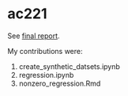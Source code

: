 # ac221

See [final report](https://github.com/williamfried/AC221-Final-Project/blob/master/AC221_Final_Project.pdf).

My contributions were:
1. create_synthetic_datsets.ipynb
2. regression.ipynb
3. nonzero_regression.Rmd
